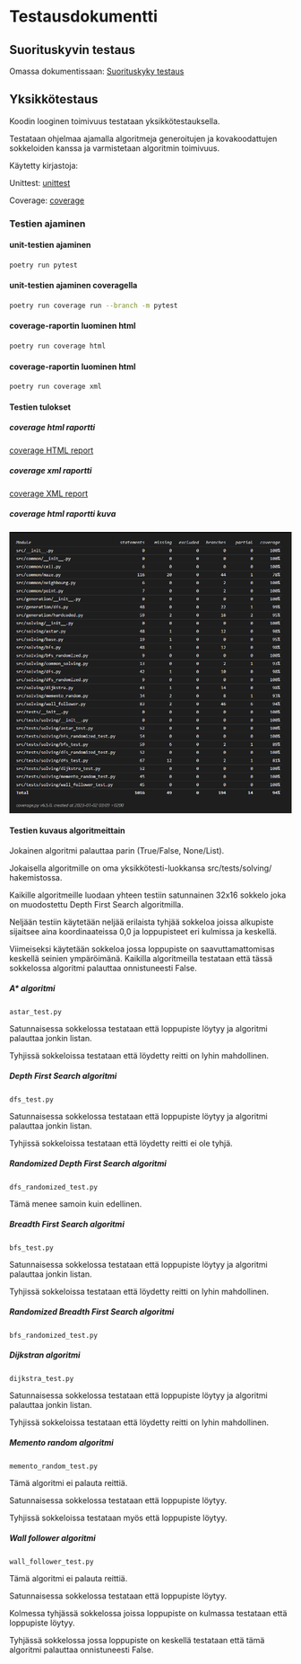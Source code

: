 # Testausdokumentti

## Suorituskyvin testaus

Omassa dokumentissaan:
[Suorituskyky testaus](test_performance_document.md)

## Yksikkötestaus

Koodin looginen toimivuus testataan yksikkötestauksella. 

Testataan ohjelmaa ajamalla algoritmeja generoitujen ja kovakoodattujen sokkeloiden kanssa ja varmistetaan algoritmin toimivuus.

Käytetty kirjastoja:

Unittest:
[unittest](https://docs.python.org/3/library/unittest.html)

Coverage:
[coverage](https://coverage.readthedocs.io/en/6.5.0/)

### Testien ajaminen

#### unit-testien ajaminen
```bash
poetry run pytest
```

#### unit-testien ajaminen coveragella
```bash
poetry run coverage run --branch -m pytest
```

#### coverage-raportin luominen html
```bash
poetry run coverage html
```

#### coverage-raportin luominen html
```bash
poetry run coverage xml
```

#### Testien tulokset

##### coverage html raportti
[coverage HTML report](resource/htmlcov/index.html)

##### coverage xml raportti
[coverage XML report](resource/coverage.xml)

##### coverage html raportti kuva
![](resource/coverage_table.png?raw=true)

#### Testien kuvaus algoritmeittain

Jokainen algoritmi palauttaa parin (True/False, None/List).

Jokaisella algoritmille on oma yksikkötesti-luokkansa src/tests/solving/ hakemistossa.

Kaikille algoritmeille luodaan yhteen testiin satunnainen 32x16 sokkelo joka on muodostettu Depth First Search algoritmilla.

Neljään testiin käytetään neljää erilaista tyhjää sokkeloa joissa alkupiste sijaitsee aina koordinaateissa 0,0 ja 
loppupisteet eri kulmissa ja keskellä.

Viimeiseksi käytetään sokkeloa jossa loppupiste on saavuttamattomisas keskellä seinien ympäröimänä. Kaikilla algoritmeilla testataan että tässä sokkelossa algoritmi palauttaa onnistuneesti False.

##### A* algoritmi

```astar_test.py```

Satunnaisessa sokkelossa testataan että loppupiste löytyy ja algoritmi palauttaa jonkin listan.

Tyhjissä sokkeloissa testataan että löydetty reitti on lyhin mahdollinen.

##### Depth First Search algoritmi

```dfs_test.py```

Satunnaisessa sokkelossa testataan että loppupiste löytyy ja algoritmi palauttaa jonkin listan.

Tyhjissä sokkeloissa testataan että löydetty reitti ei ole tyhjä.

##### Randomized Depth First Search algoritmi

```dfs_randomized_test.py```

Tämä menee samoin kuin edellinen.

##### Breadth First Search algoritmi

```bfs_test.py```

Satunnaisessa sokkelossa testataan että loppupiste löytyy ja algoritmi palauttaa jonkin listan.

Tyhjissä sokkeloissa testataan että löydetty reitti on lyhin mahdollinen.

##### Randomized Breadth First Search algoritmi

```bfs_randomized_test.py```

##### Dijkstran algoritmi

```dijkstra_test.py```

Satunnaisessa sokkelossa testataan että loppupiste löytyy ja algoritmi palauttaa jonkin listan.

Tyhjissä sokkeloissa testataan että löydetty reitti on lyhin mahdollinen.

##### Memento random algoritmi

```memento_random_test.py```

Tämä algoritmi ei palauta reittiä.

Satunnaisessa sokkelossa testataan että loppupiste löytyy.

Tyhjissä sokkeloissa testataan myös että loppupiste löytyy.

##### Wall follower algoritmi

```wall_follower_test.py```

Tämä algoritmi ei palauta reittiä.

Satunnaisessa sokkelossa testataan että loppupiste löytyy.

Kolmessa tyhjässä sokkelossa joissa loppupiste on kulmassa testataan että loppupiste löytyy.

Tyhjässä sokkelossa jossa loppupiste on keskellä testataan että tämä algoritmi palauttaa onnistuneesti False.
